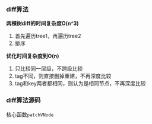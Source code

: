 ### diff算法

**两棵树diff的时间复杂度O(n^3)**

1. 首先遍历tree1，再遍历tree2
2. 排序

**优化时间复杂度到O(n)**

1. 只比较同一层级，不跨级比较
2. tag不同，则直接删掉重建，不再深度比较
3. tag和key两者都相同，则认为是相同节点，不再深度比较

### diff算法源码

核心函数`patchVNode`